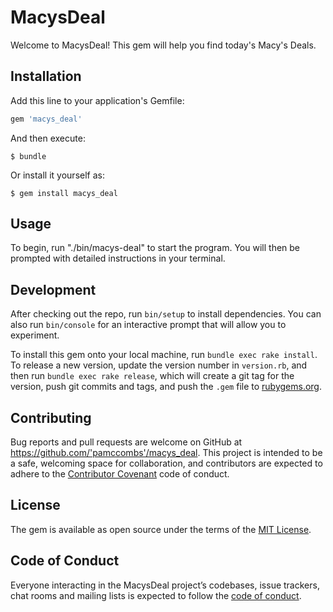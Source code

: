 # MacysDeal

Welcome to MacysDeal! This gem will help you find today's Macy's Deals.

## Installation

Add this line to your application's Gemfile:

```ruby
gem 'macys_deal'
```

And then execute:

    $ bundle

Or install it yourself as:

    $ gem install macys_deal

## Usage

To begin, run "./bin/macys-deal" to start the program. You will then be prompted with detailed instructions in your terminal.

## Development

After checking out the repo, run `bin/setup` to install dependencies. You can also run `bin/console` for an interactive prompt that will allow you to experiment.

To install this gem onto your local machine, run `bundle exec rake install`. To release a new version, update the version number in `version.rb`, and then run `bundle exec rake release`, which will create a git tag for the version, push git commits and tags, and push the `.gem` file to [rubygems.org](https://rubygems.org).

## Contributing

Bug reports and pull requests are welcome on GitHub at https://github.com/'pamccombs'/macys_deal. This project is intended to be a safe, welcoming space for collaboration, and contributors are expected to adhere to the [Contributor Covenant](http://contributor-covenant.org) code of conduct.

## License

The gem is available as open source under the terms of the [MIT License](https://opensource.org/licenses/MIT).

## Code of Conduct

Everyone interacting in the MacysDeal project’s codebases, issue trackers, chat rooms and mailing lists is expected to follow the [code of conduct](https://github.com/'pamccombs'/macys_deal/blob/master/CODE_OF_CONDUCT.md).
